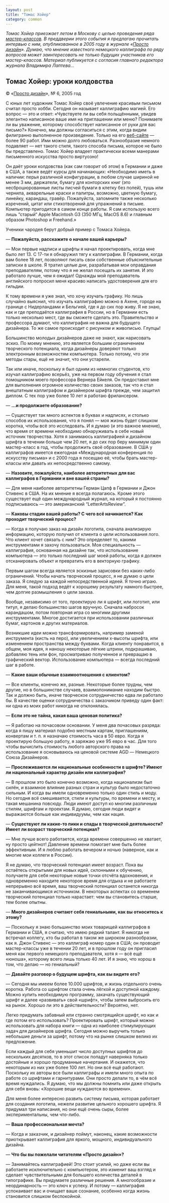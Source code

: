 ```yaml
---
layout: post
title: "Томас Хойер"
category: common
---
```

*Томас Хойер приезжает летом в Москову с целью проведения ряда [мастер-классов](https://www.directdesign.ru/workshop/). В преддверии этого события я предлагаю прочитать интервью с ним, опубликованное в 2005 году в журнале «[Просто дизайн](https://www.pro100.spb.ru/)». Думаю, что мнение известного немецкого каллиграфа по ряду вопросов может заинтересовать не только будущих участников его мастер-классов. Материал публикуется с согласия главного редактора журнала Владимира Лаптева...*

## Томас Хойер: уроки колдовства

© «[Просто дизайн](https://www.pro100.spb.ru/)», № 6, 2005 год

С юных лет художник Томас Хойер своё увлечение красивым письмом считал просто хобби. Сегодня он называет каллиграфию магией. Его вопрос — это и ответ: «Чувствуете ли вы себя польщёнными, увидев элегантно написанное ваше имя на приглашении или меню? Понимаете ли вы уважение, которому способствует написанное от руки для вас письмо?» Конечно, мы должны согласиться с этим, когда видим филигранно выполненное произведение. Только на его [веб-сайте](https://www.callitype.de/en/index.html) — более 90 работ. Ими можно долго любоваться. Разнообразие немного подавляет — нет такого стиля, такого способа письма, которое не было бы представлено. Томас Хойер владеет практически всеми манерами письменного искусства просто виртуозно!

Он даёт уроки колдовства (как сам говорит об этом) в Германии и даже в США, а также ведёт курсы для начинающих: «Необходимо иметь в наличии: перья различной конфигурации, в любом случае шириной не менее 3 мм, держатели, бумагу для конторских книг (это несброшюрованные листы писчей бумаги в клетку без полей), тушь или чернила, акварельные краски и палитры, возможно, цветную бумагу, линейку, карандаш, гравёр. Пожалуйста, запомните также несколько изречений, цитат или стихотворений для упражнений в письме. Компьютер пригодится в самом конце работы. Я сам использую всего лишь “старый“ Apple Macintosh G3 (350 МГц, MacOS 8.6) и главным образом Photoshop и Freehand.»

Ученики чародея берут добрый пример с Томаса Хойера.

— **Пожалуйста, расскажите о начале вашей карьеры?**

— Мои первые надписи и шрифты я начал проектировать, когда мне было лет 13. С 17-ти я обнаружил тягу к каллиграфии. В Германии, когда вам более 18 лет, позволяют писать свои собственные объяснительные записки в школе. Я тратил целые дни, разрабатывая мои оправдания преподавателям, потому что я не желал посещать их занятия. И это работало лучше, чем я ожидал! Однажды мой преподаватель английского попросил меня красиво написать удостоверения для его гильдии.

К тому времени я уже знал, что хочу изучать графику. Но лишь случайно выяснил, что изучать каллиграфию можно в Ахене, городе на границе с Нидерландами и Бельгией, где я до сих пор живу. Я не знаю, как и где преподаётся каллиграфия в России, но в Германии есть только несколько мест, где вы сможете сделать это. Правительство и профессора думают, что каллиграфия не важна для будущего дизайнера. То же самое происходит с рисунком и живописью. Глупцы!

Большинство молодых дизайнеров даже не знают, как нарисовать эскиз. По моему мнению, это является большим ограничением творческого потенциала, когда дизайнеры доверяют только электронным возможностям компьютера. Только потому, что эти методы стары, ещё не значит, что они устарели.

Так или иначе, поскольку я был одним из немногих студентов, кто изучал каллиграфию всерьёз, уже на первом году обучения я стал помощником моего профессора Вернера Ейкеля. Он предоставил мне для выполнения огромное количество своих заказов, так что я стал внештатным каллиграфом и дизайнером шрифта прежде, чем защитил диплом. С тех пор уже более 10 лет я работаю фрилансером.

— **...и продолжаете образование?**

— Существует так много аспектов в буквах и надписях, и столько способов их использования, что я понял — моя жизнь будет слишком коротка, чтобы всё это исследовать. И я думаю (и это важное мнение), что время от времени необходимо обнаруживать в себе новый источник творчества. Хотя я занимаюсь каллиграфией и дизайном шрифта в течении больше чем 20 лет, я до сих пор беру минимум один мастер-класс в год, чтобы продолжить своё образование. В США у каллиграфов имеется ежегодная «Международная конференция по искусству письма» и с 2000 года я посещаю её, чтобы брать мастер-классы или давать их непосредственно самому.

— **Назовите, пожалуйста, наиболее авторитетных для вас каллиграфов в Германии и вне вашей страны?**

— Для меня наиболее авторитетны Герман Цапф в Германии и Джон Стивенс в США. На их мнение я всегда полагаюсь. Кроме этого существует ещё один международный журнал, на который я постоянно подписываюсь — это американский “LetterArtsReview”.

— **Каковы стадии вашей работы? С чего всё начинается? Как проходит творческий процесс?**

— Когда я получаю заказ на дизайн логотипа, сначала анализирую информацию, которую получил от клиента о цели использования лого. Что клиент хочет связать с ним? Это определяет то, какими инструментами я захочу пользоваться. Моя специальность — каллиграфия, основанная на дизайне так, что использование компьютера — это только последний шаг моей работы, когда я должен отсканировать объект и превратить его в векторную графику.

Первым шагом всегда является эскизные зарисовки без каких-либо ограничений. Чтобы начать творческий процесс, я не думаю о цели заказа. Я следую за каждой непосредственной идеей. Я точно играю. Для меня, такой подход ведёт к хорошему результату намного быстрее, чем долгие размышления о цели заказа.

Вообще, независимо от того, проектирую ли я шрифт, или логотип, или титул, я делаю большинство шагов вручную. Сначала набросок карандашом, потом повторная игра со многими другими инструментами. Многое достигается при использовании различных бумаг, картонов и других материалов.

Возникшие идеи можно трансформировать, например заменой инструмента (кисть на перо), или увеличением x-высоты шрифта, или изменением пространства между буквами. Когда клиенту понравится, в общем, моя идея, я наношу некоторые лёгкие штрихи, подкрашиваю, добавляю тень или фон, просматриваю полученное и превращаю в графический вектор. Использование компьютера — всегда последний шаг в работе.

— **Какие ваши обычные взаимоотношения с клиентом?**

— Все клиенты, конечно же, разные. Некоторые более трудны, чем другие, но в большинстве случаев, взаимопонимание находим быстро. Так и должно быть, иначе творческое сотрудничество едва ли работало бы. В качестве оценки сотрудничества с заказчиком приведу один факт: ни одна из моих работ никогда не отклонялась.

— **Если это не тайна, какая ваша ценовая политика?**

— Я работаю на почасовом основании. У меня два почасовых разряда: когда я пишу материал подобно местным картам, приглашениям, конвертам и т. п. я назначаю стоимость часа в 50 евро. Когда я проектирую большую работу, я заряжаю уже 95 евро в час. Для того чтобы вычислить стоимость любого авторского права на использование я основываюсь на ценовой системе AGD — Немецкого Союза Дизайнеров.

— **Прослеживаются ли национальные особенности в шрифте? Имеют ли национальный характер дизайн или каллиграфия?**

— В прошлом это было конечно возможно, когда национализм был силён, и взаимное влияние разных стран и культур было недостаточно сильным. И когда вы имели одновременно только один стиль и моду. Но сегодня всё смешивается, стили и культуры, по времени и месту, и такая мешанина повсюду. Люди имеют доступ ко многим различным стилям, шрифтам и проектам. Я думаю, сегодня люди видят и выражаются больше как индивидуумы, чем как нация.

— **Существуют ли какие-то пики и спады в творческой деятельности? Имеет ли возраст творческий потенциал?**

— Мне лучше всего работается, когда времени совершенно не хватает, ну просто цейтнот! Давление времени помогает мне быть более эффективным. И я люблю работать вечером и ночью (наверное, как и многие мои коллеги в России).

Я не думаю, что творческий потенциал имеет возраст. Пока вы остаётесь открытыми для новых идей, склонными к обучению, получаете для себя некоторые новые точки отсчёта вдохновения, и одновременно находите некоторое время для отдыха и не работаете непрерывно всё время, ваш творческий потенциал останется никогда не заканчивающимся источником. В некоторых аспектах со временем творческий потенциал только нарастает: чем вы становитесь старше, тем более опытны.

— **Много дизайнеров считают себя гениальными, как вы относитесь к этому?**

— Поскольку я знаю большинство моих товарищей каллиграфов в Германии и США, я считаю, что имею редкий талант. Я никогда не встречал коллегу, кто бы работал в таком же широком разнообразии, как я. Джон Стивенс — это каллиграф номер один в США; он проводит мастер-классы уже в течении 20 лет, и в прошлом году он пригласил меня как первого немецкого преподавателя, хотя я — всё ещё «юноша», которому всего лишь только 40 лет. И я знаю, что хорош в том, что делаю — но гениальный?

— **Давайте разговор о будущем шрифта, как вы видите его?**

— Сегодня мы имеем более 10.000 шрифтов, и жизнь отдельного очень коротка. Работа со шрифтом стала очень лёгкой и доступной каждому. Можно купить необходимую программу, закачать существующий шрифт и далее «развивать» свой «шрифт», чтобы затем выбросить его на рынок. Хорошо ли это в действительности? Вероятно, нет.

Легко придумать забавный или странно смотрящийся шрифт, но как и где потом его использовать? Проектировать шрифт, который можно использовать для набора книги — одна из наиболее стимулирующих задач для дизайнеров шрифта. Сегодня можно выручить только небольшие деньги за шрифт, потому что на рынке слишком велико их предложение.

Если каждый для себя уменьшит число доступных шрифтов до нескольких десятков, то в этот список попадут наверняка только достойные и хорошо продуманные начертания. И окажется, что некоторым из них уже более 100 лет. Но они всё ещё работают. Поскольку их авторы все были каллиграфы и имели много опыта по работе со шрифтами и гарнитурами. Они просто делали то, в чём всё время нуждались. Я думаю, что мы должны помнить или даже открыть для себя вновь: «Хорошие вещи нуждаются во времени».

Для меня более интересно развить систему письма, которая работает для создания логотипа, нежели развитие цельного хорошего шрифта. Я придумал три написания, но они ещё очень сыры, более экспериментальны, чем что-либо.

— **Ваша профессиональная мечта?**

— Когда и заказчик, и дизайнер поймут, наконец, какие возможности приоткрывает каллиграфия для яркого, мощного, индивидуального дизайна.

— **Что бы вы пожелали читателям «Просто дизайн»?**

— Занимайтесь каллиграфией! Это стоит усилий, но даже если вы работаете исключительно с компьютером, это изменит ваш взгляд и сделает чувствительными для большего количества деталей в типографике. Вы придумаете различные решения. А многообразие и неординарность — это ключ к успеху. И потому — каллиграфия успокаивает вас и очищает ваше сознание, особенно когда жизнь становится слишком беспокойной.
